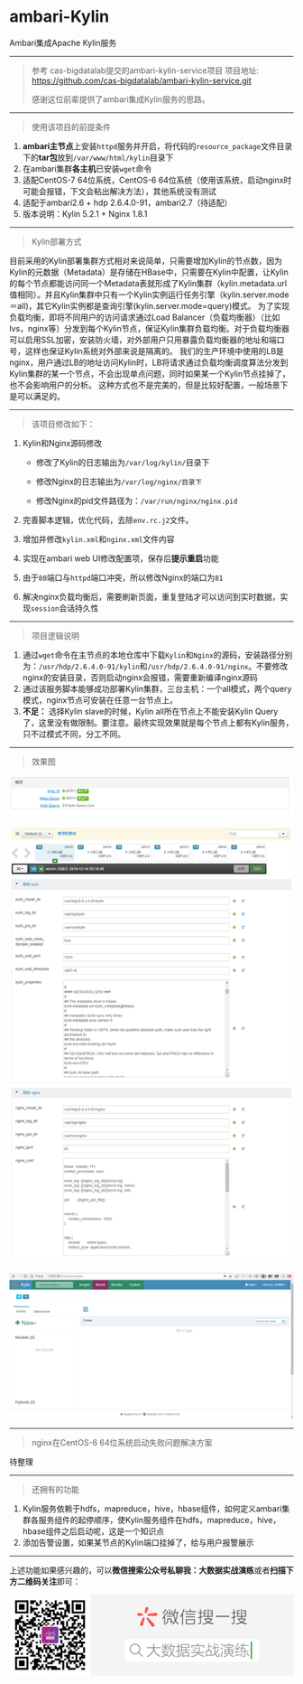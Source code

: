 # ambari-Kylin
Ambari集成Apache Kylin服务

---

> 参考 cas-bigdatalab提交的ambari-kylin-service项目
> 项目地址: https://github.com/cas-bigdatalab/ambari-kylin-service.git
>
> 感谢这位前辈提供了ambari集成Kylin服务的思路。

---

> 使用该项目的前提条件

1. **ambari主节点**上安装`httpd`服务并开启，将代码的`resource_package`文件目录下的**tar包**放到`/var/www/html/kylin`目录下
2. 在ambari集群**各主机**已安装`wget`命令
3. 适配CentOS-7 64位系统，CentOS-6 64位系统（使用该系统，启动nginx时可能会报错，下文会粘出解决方法），其他系统没有测试
4. 适配于ambari2.6 + hdp 2.6.4.0-91，ambari2.7（待适配）
5. 版本说明：Kylin 5.2.1 + Nginx 1.8.1

---

> Kylin部署方式

目前采用的Kylin部署集群方式相对来说简单，只需要增加Kylin的节点数，因为Kylin的元数据（Metadata）是存储在HBase中，只需要在Kylin中配置，让Kylin的每个节点都能访问同一个Metadata表就形成了Kylin集群（kylin.metadata.url 值相同）。并且Kylin集群中只有一个Kylin实例运行任务引擎（kylin.server.mode＝all)，其它Kylin实例都是查询引擎(kylin.server.mode=query)模式。
为了实现负载均衡，即将不同用户的访问请求通过Load Balancer（负载均衡器）（比如lvs，nginx等）分发到每个Kylin节点，保证Kylin集群负载均衡。对于负载均衡器可以启用SSL加密，安装防火墙，对外部用户只用暴露负载均衡器的地址和端口号，这样也保证Kylin系统对外部来说是隔离的。
我们的生产环境中使用的LB是nginx，用户通过LB的地址访问Kylin时，LB将请求通过负载均衡调度算法分发到Kylin集群的某一个节点，不会出现单点问题，同时如果某一个Kylin节点挂掉了，也不会影响用户的分析。
这种方式也不是完美的，但是比较好配置，一般场景下是可以满足的。

---

> 该项目修改如下：

1. Kylin和Nginx源码修改

   - 修改了Kylin的日志输出为`/var/log/kylin/`目录下

   - 修改Nginx的日志输出为`/var/log/nginx/目录下`

   - 修改Nginx的pid文件路径为：`/var/run/nginx/nginx.pid`
2. 完善脚本逻辑，优化代码，去除`env.rc.j2`文件。
3. 增加并修改`kylin.xml`和`nginx.xml`文件内容
4. 实现在ambari web UI修改配置项，保存后**提示重启**功能
5. 由于`80`端口与`httpd`端口冲突，所以修改Nginx的端口为`81`
6. 解决nginx负载均衡后，需要刷新页面，重复登陆才可以访问到实时数据，实现`session`会话持久性

---

> 项目逻辑说明

1. 通过`wget`命令在主节点的本地仓库中下载`Kylin`和`Nginx`的源码，安装路径分别为：`/usr/hdp/2.6.4.0-91/kylin`和`/usr/hdp/2.6.4.0-91/nginx`。不要修改nginx的安装目录，否则启动nginx会报错，需要重新编译nginx源码
2. 通过该服务脚本能够成功部署Kylin集群，三台主机：一个all模式，两个query模式，nginx节点可安装在任意一台节点上。
3. **不足：** 选择Kylin slave的时候，Kylin all所在节点上不能安装Kylin Query了，这里没有做限制。要注意。最终实现效果就是每个节点上都有Kylin服务，只不过模式不同，分工不同。

---

> 效果图

![](https://raw.githubusercontent.com/841809077/blog-img/master/20181110/20181214222045.jpg)

![](https://raw.githubusercontent.com/841809077/blog-img/master/20181110/20181214223927.png)

![](https://raw.githubusercontent.com/841809077/blog-img/master/20181110/20181213234222.jpg)

---

> nginx在CentOS-6 64位系统启动失败问题解决方案

待整理

---

> 还拥有的功能

1. Kylin服务依赖于hdfs，mapreduce，hive，hbase组件，如何定义ambari集群各服务组件的起停顺序，使Kylin服务组件在hdfs，mapreduce，hive，hbase组件之后启动呢，这是一个知识点
2. 添加告警设置，如果某节点的Kylin端口挂掉了，给与用户报警展示

---

上述功能如果感兴趣的，可以**微信搜索公众号私聊我：大数据实战演练**或者**扫描下方二维码关注**即可：

![](https://raw.githubusercontent.com/841809077/blog-img/master/20181110/20181213235322.png)	





